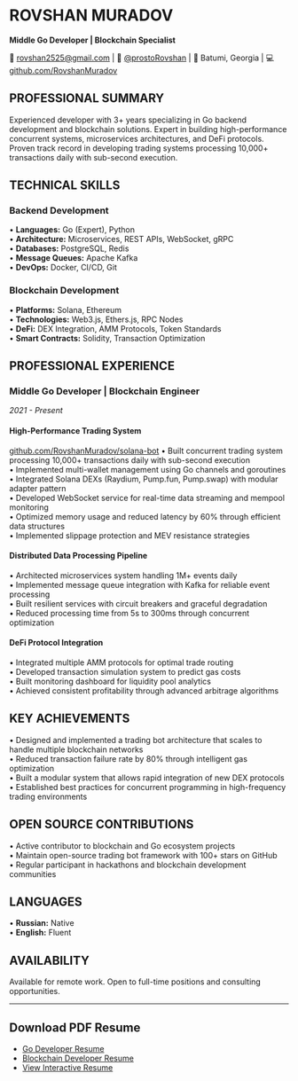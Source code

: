 # ROVSHAN MURADOV
**Middle Go Developer | Blockchain Specialist**

📧 rovshan2525@gmail.com | 💬 [@prostoRovshan](https://t.me/prostoRovshan) | 📍 Batumi, Georgia | 💻 [github.com/RovshanMuradov](https://github.com/RovshanMuradov)

## PROFESSIONAL SUMMARY
Experienced developer with 3+ years specializing in Go backend development and blockchain solutions. Expert in building high-performance concurrent systems, microservices architectures, and DeFi protocols. Proven track record in developing trading systems processing 10,000+ transactions daily with sub-second execution.

## TECHNICAL SKILLS

### Backend Development
• **Languages:** Go (Expert), Python  
• **Architecture:** Microservices, REST APIs, WebSocket, gRPC  
• **Databases:** PostgreSQL, Redis  
• **Message Queues:** Apache Kafka  
• **DevOps:** Docker, CI/CD, Git  

### Blockchain Development
• **Platforms:** Solana, Ethereum  
• **Technologies:** Web3.js, Ethers.js, RPC Nodes  
• **DeFi:** DEX Integration, AMM Protocols, Token Standards  
• **Smart Contracts:** Solidity, Transaction Optimization  

## PROFESSIONAL EXPERIENCE

### Middle Go Developer | Blockchain Engineer
*2021 - Present*

#### High-Performance Trading System
[github.com/RovshanMuradov/solana-bot](https://github.com/RovshanMuradov/solana-bot)
• Built concurrent trading system processing 10,000+ transactions daily with sub-second execution  
• Implemented multi-wallet management using Go channels and goroutines  
• Integrated Solana DEXs (Raydium, Pump.fun, Pump.swap) with modular adapter pattern  
• Developed WebSocket service for real-time data streaming and mempool monitoring  
• Optimized memory usage and reduced latency by 60% through efficient data structures  
• Implemented slippage protection and MEV resistance strategies  

#### Distributed Data Processing Pipeline
• Architected microservices system handling 1M+ events daily  
• Implemented message queue integration with Kafka for reliable event processing  
• Built resilient services with circuit breakers and graceful degradation  
• Reduced processing time from 5s to 300ms through concurrent optimization  

#### DeFi Protocol Integration
• Integrated multiple AMM protocols for optimal trade routing  
• Developed transaction simulation system to predict gas costs  
• Built monitoring dashboard for liquidity pool analytics  
• Achieved consistent profitability through advanced arbitrage algorithms  

## KEY ACHIEVEMENTS
• Designed and implemented a trading bot architecture that scales to handle multiple blockchain networks  
• Reduced transaction failure rate by 80% through intelligent gas optimization  
• Built a modular system that allows rapid integration of new DEX protocols  
• Established best practices for concurrent programming in high-frequency trading environments  

## OPEN SOURCE CONTRIBUTIONS
• Active contributor to blockchain and Go ecosystem projects  
• Maintain open-source trading bot framework with 100+ stars on GitHub  
• Regular participant in hackathons and blockchain development communities  

## LANGUAGES
• **Russian:** Native  
• **English:** Fluent  

## AVAILABILITY
Available for remote work. Open to full-time positions and consulting opportunities.

---

## Download PDF Resume
- [Go Developer Resume](assets/pdf/go-developer.pdf)
- [Blockchain Developer Resume](assets/pdf/blockchain-go.pdf)
- [View Interactive Resume](https://rovshanmuradov.github.io)